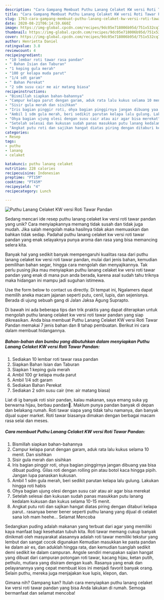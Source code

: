 ```yaml
---
description: "Cara Gampang Membuat Puthu Lanang Celaket KW versi Roti Tawar Pandan yang Enak Banget"
title: "Cara Gampang Membuat Puthu Lanang Celaket KW versi Roti Tawar Pandan yang Enak Banget"
slug: 1763-cara-gampang-membuat-puthu-lanang-celaket-kw-versi-roti-tawar-pandan-yang-enak-banget
date: 2020-08-21T06:14:59.660Z
image: https://img-global.cpcdn.com/recipes/9dc05e718006b95d/751x532cq70/puthu-lanang-celaket-kw-versi-roti-tawar-pandan-foto-resep-utama.jpg
thumbnail: https://img-global.cpcdn.com/recipes/9dc05e718006b95d/751x532cq70/puthu-lanang-celaket-kw-versi-roti-tawar-pandan-foto-resep-utama.jpg
cover: https://img-global.cpcdn.com/recipes/9dc05e718006b95d/751x532cq70/puthu-lanang-celaket-kw-versi-roti-tawar-pandan-foto-resep-utama.jpg
author: Henrietta Daniel
ratingvalue: 3.8
reviewcount: 4
recipeingredient:
- "10 lembar roti tawar rasa pandan"
- " Bahan Isian dan Taburan"
- "1 keping gula merah"
- "100 gr kelapa muda parut"
- "1/4 sdt garam"
- " Bahan Perekat"
- "2 sdm susu cair me air matang biasa"
recipeinstructions:
- "Bismillah siapkan bahan-bahannya"
- "Campur kelapa parut dengan garam, aduk rata lalu kukus selama 10 menit. Dan sisihkan"
- "Sisir gula merah dan sisihkan"
- "Iris bagian pinggir roti, ohya bagian pinggirnya jangan dibuang yaa bisa dibuat puding. Gilas roti dengan rolling pin atau botol kaca hingga pipih. Jangan lupa panaskan kukusan."
- "Ambil 1 sdm gula merah, beri sedikit parutan kelapa lalu gulung. Lakukan hingga roti habis"
- "Ohya bagian ujung olesi dengan susu cair atau air agar bisa merekat"
- "Setelah selesai dan kukusan sudah panas masukkan putu lanang kedalam kukusan dan kukus selama 10-15 menit."
- "Angkat putu roti dan sajikan hangat diatas piring dengan ditaburi kelapa parut.. rasanyaa bener bener seperti puthu lanang yang dijual di celaket sana loh mam heehe... Selamat Mencoba"
categories:
- Resep
tags:
- puthu
- lanang
- celaket

katakunci: puthu lanang celaket 
nutrition: 228 calories
recipecuisine: Indonesian
preptime: "PT15M"
cooktime: "PT45M"
recipeyield: "4"
recipecategory: Lunch

---
```



![Puthu Lanang Celaket KW versi Roti Tawar Pandan](https://img-global.cpcdn.com/recipes/9dc05e718006b95d/751x532cq70/puthu-lanang-celaket-kw-versi-roti-tawar-pandan-foto-resep-utama.jpg)

Sedang mencari ide resep puthu lanang celaket kw versi roti tawar pandan yang unik? Cara menyiapkannya memang tidak susah dan tidak juga mudah. Jika salah mengolah maka hasilnya tidak akan memuaskan dan bahkan tidak sedap. Padahal puthu lanang celaket kw versi roti tawar pandan yang enak selayaknya punya aroma dan rasa yang bisa memancing selera kita.

Banyak hal yang sedikit banyak mempengaruhi kualitas rasa dari puthu lanang celaket kw versi roti tawar pandan, mulai dari jenis bahan, kemudian pemilihan bahan segar, hingga cara mengolah dan menyajikannya. Tak perlu pusing jika mau menyiapkan puthu lanang celaket kw versi roti tawar pandan yang enak di mana pun anda berada, karena asal sudah tahu triknya maka hidangan ini mampu jadi suguhan istimewa.

Use the form below to contact us directly. Di tempat ini, Ngalamers dapat memilih aneka macam jajanan seperti putu, cenil, lupis, dan sejenisnya. Berada di ujung sebuah gang di Jalan Jaksa Agung Suprapto.


Di bawah ini ada beberapa tips dan trik praktis yang dapat diterapkan untuk mengolah puthu lanang celaket kw versi roti tawar pandan yang siap dikreasikan. Anda bisa membuat Puthu Lanang Celaket KW versi Roti Tawar Pandan memakai 7 jenis bahan dan 8 tahap pembuatan. Berikut ini cara dalam membuat hidangannya.

<!--inarticleads1-->

##### Bahan-bahan dan bumbu yang dibutuhkan dalam menyiapkan Puthu Lanang Celaket KW versi Roti Tawar Pandan:

1. Sediakan 10 lembar roti tawar rasa pandan
1. Siapkan  Bahan Isian dan Taburan
1. Siapkan 1 keping gula merah
1. Ambil 100 gr kelapa muda parut
1. Ambil 1/4 sdt garam
1. Sediakan  Bahan Perekat
1. Sediakan 2 sdm susu cair (me: air matang biasa)


Liat di ig banyak roti sisir pandan, kalau makanan, saya emang suka yg berwarna hijau, berbau pandan🌿. Maklum punya pandan banyak di depan dan belakang rumah. Roti tawar siapa yang tidak tahu namanya, dan banyak dijual super market. Roti tawar biasanya dimakan dengan berbagai macam rasa selai dan meses. 

<!--inarticleads2-->

##### Cara membuat Puthu Lanang Celaket KW versi Roti Tawar Pandan:

1. Bismillah siapkan bahan-bahannya
1. Campur kelapa parut dengan garam, aduk rata lalu kukus selama 10 menit. Dan sisihkan
1. Sisir gula merah dan sisihkan
1. Iris bagian pinggir roti, ohya bagian pinggirnya jangan dibuang yaa bisa dibuat puding. Gilas roti dengan rolling pin atau botol kaca hingga pipih. Jangan lupa panaskan kukusan.
1. Ambil 1 sdm gula merah, beri sedikit parutan kelapa lalu gulung. Lakukan hingga roti habis
1. Ohya bagian ujung olesi dengan susu cair atau air agar bisa merekat
1. Setelah selesai dan kukusan sudah panas masukkan putu lanang kedalam kukusan dan kukus selama 10-15 menit.
1. Angkat putu roti dan sajikan hangat diatas piring dengan ditaburi kelapa parut.. rasanyaa bener bener seperti puthu lanang yang dijual di celaket sana loh mam heehe... Selamat Mencoba


Sedangkan puding adalah makanan yang terbuat dari agar yang memiliki kaya manfaat bagi kesehatan tubuh kita. Roti tawar memang cukup banyak dinikmati oleh masyarakat alasannya adalah roti tawar memiliki tekstur yang lembut dan sangat cocok digunakan Kemudian masukkan ke pasta pandan ke dalam air es, dan aduklah hingga rata, dan kemudian tuanglah sedikit demi sedikit ke dalam campuran. Angsle sendiri merupakan sajian hangat yang dibuat dari campuran potongan roti tawar, kacang hijau, ketan putih, pethulo, mutiara yang disiram dengan kuah. Rasanya yang enak dan pelayanannya yang cepat membuat kios ini menjadi favorit banyak orang. Selain puthu, mereka juga menjajakan kue lupis, klepon, dan. 

Gimana nih? Gampang kan? Itulah cara menyiapkan puthu lanang celaket kw versi roti tawar pandan yang bisa Anda lakukan di rumah. Semoga bermanfaat dan selamat mencoba!
